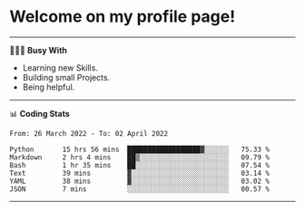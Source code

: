 # Welcome on my profile page!
<!-- print(("dralla"[::-1]+"s").capitalize()) -->

---
👨🏻‍💻 **Busy With**
* Learning new Skills.
* Building small Projects.
* Being helpful.

---
📊 **Coding Stats**
<!--START_SECTION:waka-->

```text
From: 26 March 2022 - To: 02 April 2022

Python       15 hrs 56 mins  ██████████████████▓░░░░░░   75.33 %
Markdown     2 hrs 4 mins    ██▒░░░░░░░░░░░░░░░░░░░░░░   09.79 %
Bash         1 hr 35 mins    ██░░░░░░░░░░░░░░░░░░░░░░░   07.54 %
Text         39 mins         ▓░░░░░░░░░░░░░░░░░░░░░░░░   03.14 %
YAML         38 mins         ▓░░░░░░░░░░░░░░░░░░░░░░░░   03.02 %
JSON         7 mins          ░░░░░░░░░░░░░░░░░░░░░░░░░   00.57 %
```

<!--END_SECTION:waka-->
---
